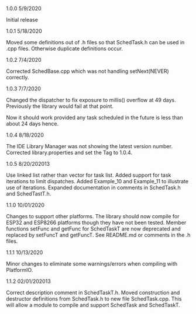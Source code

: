 1.0.0
5/9/2020

Initial release

1.0.1
5/18/2020

Moved some definitions out of .h files so that SchedTask.h can be used in .cpp files.  Otherwise duplicate definitions occur.

1.0.2
7/4/2020

Corrected SchedBase.cpp which was not handling setNext(NEVER) correctly.

1.0.3
7/7/2020

Changed the dispatcher to fix exposure to millis() overflow at 49 days.
Previously the library would fail at that point.

Now it should work provided any task scheduled in the future is less than about 24 days hence.

1.0.4
8/18/2020

The IDE Library Manager was not showing the latest version number.
Corrected library.properties and set the Tag to 1.0.4.

1.0.5
8/20/202013

Use linked list rather than vector for task list.
Added support for task iterations to limit dispatches.
Added Example_10 and Example_11 to illustrate use of iterations.
Expanded documentation in comments in SchedTask.h and SchedTastT.h.

1.1.0
10/01/2020

Changes to support other platforms.  The library should now compile for
ESP32 and ESP8266 platforms though they have not been tested.
Member functions setFunc and getFunc for SchedTaskT are now deprecated
and replaced by setFuncT and getFuncT. See README.md or comments in the .h files.

1.1.1
10/13/2020

Minor changes to eliminate some warnings/errors when compiling with PlatformIO.

1.1.2
02/01/202013

Correct description comment in SchedTaskT.h.
Moved construction and destructor definitions from SchedTask.h to new file SchedTask.cpp.
This will allow a module to compile and support SchedTask and SchedTaskT.
